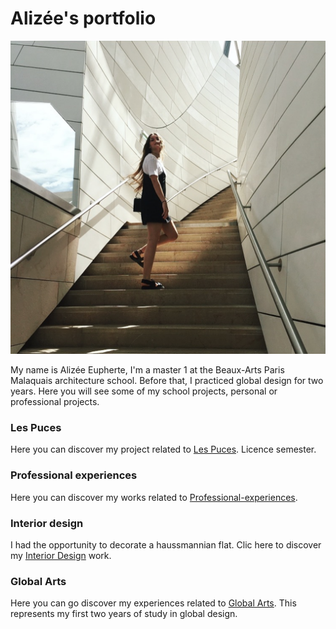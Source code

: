 # Alizée's portfolio


![](archi.png?raw=true)

My name is Alizée Eupherte, I'm a master 1 at the Beaux-Arts Paris Malaquais architecture school.
Before that, I practiced global design for two years.
Here you will see some of my school projects, personal or professional projects.


### Les Puces

Here you can discover my project related to [Les Puces](https://alizeeeupherte.github.io/Les_Puces/).
Licence semester.




### Professional experiences

Here you can discover my works related to [Professional-experiences](https://alizeeeupherte.github.io/Professional-experiences/). 



### Interior design

I had the opportunity to decorate a haussmannian flat. Clic here to discover my [Interior Design](https://alizeeeupherte.github.io/Interior-design-/) work.



### Global Arts

Here you can go discover my experiences related to [Global Arts](https://alizeeeupherte.github.io/Global-Arts/).
This represents my first two years of study in global design.








